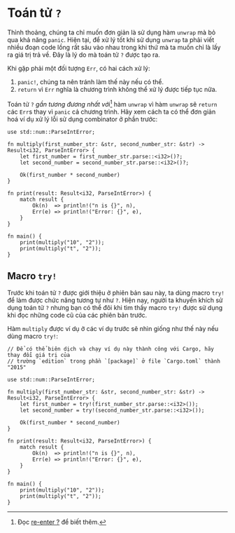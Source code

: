 # Toán tử `?`

Thỉnh thoảng, chúng ta chỉ muốn đơn giản là sử dụng hàm `unwrap` mà bỏ qua khả năng `panic`. Hiện tại, để xử lý tốt khi sử dụng `unwrap`
ta phải viết nhiều đoạn code lồng rất sâu vào nhau trong khi thứ mà ta muốn chỉ là lấy ra giá trị trả về.
Đây là lý do mà toán tử `?` được tạo ra.

Khi gặp phải một đối tượng `Err`, có hai cách xử lý:

1. `panic!`, chúng ta nên tránh làm thế này nếu có thể.
2. `return` vì `Err` nghĩa là chương trình không thể xử lý được tiếp tục nữa.

Toán tử `?` _gần tương đương nhất với_[^†] hàm `unwrap` vì hàm `unwrap` sẽ `return` các `Err`s
thay vì `panic` cả chương trình.
Hãy xem cách ta có thể đơn giản hoá ví dụ xử lý lỗi sử dụng combinator ở phần trước:

```rust,editable
use std::num::ParseIntError;

fn multiply(first_number_str: &str, second_number_str: &str) -> Result<i32, ParseIntError> {
    let first_number = first_number_str.parse::<i32>()?;
    let second_number = second_number_str.parse::<i32>()?;

    Ok(first_number * second_number)
}

fn print(result: Result<i32, ParseIntError>) {
    match result {
        Ok(n)  => println!("n is {}", n),
        Err(e) => println!("Error: {}", e),
    }
}

fn main() {
    print(multiply("10", "2"));
    print(multiply("t", "2"));
}
```

## Macro `try!`

Trước khi toán tử `?` được giới thiệu ở phiên bản sau này, ta dùng macro `try!` để làm được chức năng tương tự như `?`.
Hiện nay, người ta khuyến khích sử dụng toán tử `?` nhưng bạn có thể đôi khi tìm thấy macro `try!`
được sử dụng khi đọc những code cũ của các phiên bản trước.

Hàm `multiply` được ví dụ ở các ví dụ trước sẽ nhìn giống như thế này nếu dùng macro `try!`:

```rust,editable,edition2015
// Để có thể biên dịch và chạy ví dụ này thành công với Cargo, hãy thay đổi giá trị của
// trường `edition` trong phần `[package]` ở file `Cargo.toml` thành "2015"

use std::num::ParseIntError;

fn multiply(first_number_str: &str, second_number_str: &str) -> Result<i32, ParseIntError> {
    let first_number = try!(first_number_str.parse::<i32>());
    let second_number = try!(second_number_str.parse::<i32>());

    Ok(first_number * second_number)
}

fn print(result: Result<i32, ParseIntError>) {
    match result {
        Ok(n)  => println!("n is {}", n),
        Err(e) => println!("Error: {}", e),
    }
}

fn main() {
    print(multiply("10", "2"));
    print(multiply("t", "2"));
}
```

[^†]: Đọc [re-enter ?][re_enter_?] để biết thêm.

[re_enter_?]: ../multiple_error_types/reenter_question_mark.md
